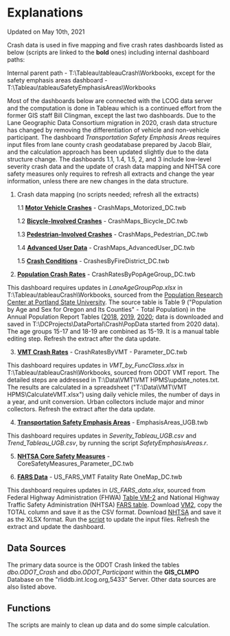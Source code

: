 # Explanations
Updated on May 10th, 2021

Crash data is used in five mapping and five crash rates dashboards listed as below (scripts are linked to the **bold** ones) including internal dashboard paths:

Internal parent path - T:\Tableau\tableauCrash\Workbooks, except for the safety emphasis areas dashboard - T:\Tableau\tableauSafetyEmphasisAreas\Workbooks

Most of the dashboards below are connected with the LCOG data server and the computation is done in Tableau which is a continued effort from the former GIS staff Bill Clingman, except the last two dashboards. Due to the Lane Geographic Data Consortium migration in 2020, crash data structure has changed by removing the differentiation of vehicle and non-vehicle participant. The dashboard *Transportation Safety Emphasis Areas* requires input files from lane county crash geodatabase prepared by Jacob Blair, and the calculation approach has been updated slightly due to the data structure change. The dashboards 1.1, 1.4, 1.5, 2, and 3 include low-level severity crash data and the update of crash data mapping and NHTSA core safety measures only requires to refresh all extracts and change the year information, unless there are new changes in the data structure.

1. Crash data mapping (no scripts needed; refresh all the extracts)

      1.1 [**Motor Vehicle Crashes**](https://www.lcog.org/thempo/page/Motor-Vehicle-Crashes) - CrashMaps_Motorized_DC.twb

      1.2 [**Bicycle-Involved Crashes**](https://www.lcog.org/thempo/page/Bicycle-Involved-Crashes) - CrashMaps_Bicycle_DC.twb

      1.3 [**Pedestrian-Involved Crashes**](https://www.lcog.org/thempo/page/Pedestrian-Involved-Crashes) - CrashMaps_Pedestrian_DC.twb

      1.4 [**Advanced User Data**](https://www.lcog.org/thempo/page/Advanced-User-Data) - CrashMaps_AdvancedUser_DC.twb

      1.5 [**Crash Conditions**](https://www.lcog.org/thempo/page/Crash-Conditions) - CrashesByFireDistrict_DC.twb

2. [**Population Crash Rates**](https://www.lcog.org/thempo/page/Population-Crash-Rates) - CrashRatesByPopAgeGroup_DC.twb

This dashboard requires updates in *LaneAgeGroupPop.xlsx* in T:\Tableau\tableauCrash\Workbooks, sourced from the [Population Research Center at Portland State University](https://www.pdx.edu/population-research/population-estimate-reports). The source table is Table 9 ("Population by Age and Sex for Oregon and Its Counties" - Total Population) in the Annual Population Report Tables ([2018](https://drive.google.com/file/d/1M3ZpX3HwBPESVX0u-Q4hpI0F2yOPzmrc/view), [2019](https://drive.google.com/file/d/1Ul_4qRNTXAsZCEZbAnr4bzxO3Im6ohFd/view), [2020](https://drive.google.com/uc?export=download&id=1nv_-Uep1pP4uTuMcoYb5HqP1WKsYCAlB); data is downloaded and saved in T:\DCProjects\DataPortal\Crash\PopData started from 2020 data). The age groups 15-17 and 18-19 are combined as 15-19. It is a manual table editing step. Refresh the extract after the data update.

3. [**VMT Crash Rates**](https://www.lcog.org/thempo/page/VMT-Crash-Rates) - CrashRatesByVMT - Parameter_DC.twb

This dashboard requires updates in *VMT_by_FuncClass.xlsx* in T:\Tableau\tableauCrash\Workbooks, sourced from ODOT VMT report. The detailed steps are addressed in T:\Data\VMT\VMT HPMS\update_notes.txt. The results are calculated in a spreadsheet ("T:\Data\VMT\VMT HPMS\CalculateVMT.xlsx") using daily vehicle miles, the number of days in a year, and unit conversion. Urban collectors include major and minor collectors. Refresh the extract after the data update.

4. [**Transportation Safety Emphasis Areas**](https://www.lcog.org/thempo/page/Transportation-Safety-Emphasis-Areas) - EmphasisAreas_UGB.twb

This dashboard requires updates in *Severity_Tableau_UGB.csv* and *Trend_Tableau_UGB.csv*, by running the script *SafetyEmphasisAreas.r*.

5. [**NHTSA Core Safety Measures**](https://www.lcog.org/thempo/page/NHTSA-Core-Safety-Measures) - CoreSafetyMeasures_Parameter_DC.twb

6. [**FARS Data**](https://www.lcog.org/thempo/page/fars-data) - US_FARS_VMT Fatality Rate OneMap_DC.twb

This dashboard requires updates in *US_FARS_data.xlsx*, sourced from Federal Highway Administration (FHWA) [Table VM-2](https://www.fhwa.dot.gov/policyinformation/statistics/2020/vm2.cfm) and National Highway Traffic Safety Administration (NHTSA) [FARS table](https://www-fars.nhtsa.dot.gov/States/StatesCrashesAndAllVictims.aspx).
Download [VM2](https://www.fhwa.dot.gov/policyinformation/statistics/2020/vm2.cfm), copy the TOTAL column and save it as the CSV format. Download [NHTSA](https://www-fars.nhtsa.dot.gov/States/StatesCrashesAndAllVictims.aspx) and save it as the XLSX format. Run the [script](https://github.com/dongmeic/MPO_Data_Portal/blob/master/CrashData/US_FARS.r) to update the input files. Refresh the extract and update the dashboard.

## Data Sources

The primary data source is the ODOT Crash linked the tables *dbo.ODOT_Crash* and *dbo.ODOT_Participant* within the **GIS_CLMPO** Database on the "rliddb.int.lcog.org,5433" Server. Other data sources are also listed above.

## Functions

The scripts are mainly to clean up data and do some simple calculation.

